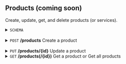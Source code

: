 Products (coming soon)
-----------
Create, update, get, and delete products (or services). 

<details>
  <summary><code>SCHEMA</code></summary>
  <br>
  
  Key | Description | Required | Type | Default | Valid Values 
  --- | --- | --- | --- | --- | ---
  <code>name</code> | The product name. | Yes | String (Max Length 100) | - | -
  <code>description</code> | The description of the product. | No | Text | - | -
  <code>code</code> | The code or id of your product. If one is not provided, it will be created for you. | No | String (Max Length 100) | - | - 
  <code>list_price</code> | The list price of your product or service. Supports 2 decimals (e.g. 10.00). | No | Float | - | -  
  
  <br>
</details>
<br>
<details>
  <summary><code>POST</code> <b>/products</b> Create a product</summary>

  Coming Soon
  <br>
</details>
<br>
<details>
  <summary><code>PUT</code> <b>/products/{id}</b> Update a product</summary>

  Coming Soon
  <br>
</details>
<details>
  <summary><code>GET</code> <b>/products(/{id})</b> Get a product or Get all products</summary>

  Coming Soon
  <br>
</details>
